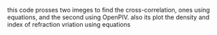 this code prosses two imeges to find the cross-correlation, ones using equations, and the second using OpenPIV.
also its plot the density and index of refraction vriation using equations

